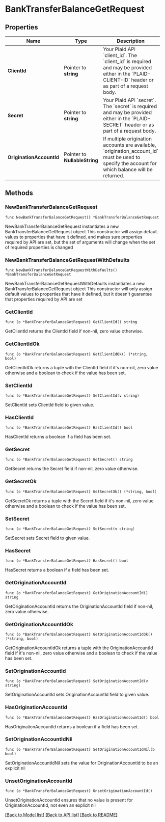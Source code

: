 # BankTransferBalanceGetRequest

## Properties

Name | Type | Description | Notes
------------ | ------------- | ------------- | -------------
**ClientId** | Pointer to **string** | Your Plaid API &#x60;client_id&#x60;. The &#x60;client_id&#x60; is required and may be provided either in the &#x60;PLAID-CLIENT-ID&#x60; header or as part of a request body. | [optional] 
**Secret** | Pointer to **string** | Your Plaid API &#x60;secret&#x60;. The &#x60;secret&#x60; is required and may be provided either in the &#x60;PLAID-SECRET&#x60; header or as part of a request body. | [optional] 
**OriginationAccountId** | Pointer to **NullableString** | If multiple origination accounts are available, &#x60;origination_account_id&#x60; must be used to specify the account for which balance will be returned. | [optional] 

## Methods

### NewBankTransferBalanceGetRequest

`func NewBankTransferBalanceGetRequest() *BankTransferBalanceGetRequest`

NewBankTransferBalanceGetRequest instantiates a new BankTransferBalanceGetRequest object
This constructor will assign default values to properties that have it defined,
and makes sure properties required by API are set, but the set of arguments
will change when the set of required properties is changed

### NewBankTransferBalanceGetRequestWithDefaults

`func NewBankTransferBalanceGetRequestWithDefaults() *BankTransferBalanceGetRequest`

NewBankTransferBalanceGetRequestWithDefaults instantiates a new BankTransferBalanceGetRequest object
This constructor will only assign default values to properties that have it defined,
but it doesn't guarantee that properties required by API are set

### GetClientId

`func (o *BankTransferBalanceGetRequest) GetClientId() string`

GetClientId returns the ClientId field if non-nil, zero value otherwise.

### GetClientIdOk

`func (o *BankTransferBalanceGetRequest) GetClientIdOk() (*string, bool)`

GetClientIdOk returns a tuple with the ClientId field if it's non-nil, zero value otherwise
and a boolean to check if the value has been set.

### SetClientId

`func (o *BankTransferBalanceGetRequest) SetClientId(v string)`

SetClientId sets ClientId field to given value.

### HasClientId

`func (o *BankTransferBalanceGetRequest) HasClientId() bool`

HasClientId returns a boolean if a field has been set.

### GetSecret

`func (o *BankTransferBalanceGetRequest) GetSecret() string`

GetSecret returns the Secret field if non-nil, zero value otherwise.

### GetSecretOk

`func (o *BankTransferBalanceGetRequest) GetSecretOk() (*string, bool)`

GetSecretOk returns a tuple with the Secret field if it's non-nil, zero value otherwise
and a boolean to check if the value has been set.

### SetSecret

`func (o *BankTransferBalanceGetRequest) SetSecret(v string)`

SetSecret sets Secret field to given value.

### HasSecret

`func (o *BankTransferBalanceGetRequest) HasSecret() bool`

HasSecret returns a boolean if a field has been set.

### GetOriginationAccountId

`func (o *BankTransferBalanceGetRequest) GetOriginationAccountId() string`

GetOriginationAccountId returns the OriginationAccountId field if non-nil, zero value otherwise.

### GetOriginationAccountIdOk

`func (o *BankTransferBalanceGetRequest) GetOriginationAccountIdOk() (*string, bool)`

GetOriginationAccountIdOk returns a tuple with the OriginationAccountId field if it's non-nil, zero value otherwise
and a boolean to check if the value has been set.

### SetOriginationAccountId

`func (o *BankTransferBalanceGetRequest) SetOriginationAccountId(v string)`

SetOriginationAccountId sets OriginationAccountId field to given value.

### HasOriginationAccountId

`func (o *BankTransferBalanceGetRequest) HasOriginationAccountId() bool`

HasOriginationAccountId returns a boolean if a field has been set.

### SetOriginationAccountIdNil

`func (o *BankTransferBalanceGetRequest) SetOriginationAccountIdNil(b bool)`

 SetOriginationAccountIdNil sets the value for OriginationAccountId to be an explicit nil

### UnsetOriginationAccountId
`func (o *BankTransferBalanceGetRequest) UnsetOriginationAccountId()`

UnsetOriginationAccountId ensures that no value is present for OriginationAccountId, not even an explicit nil

[[Back to Model list]](../README.md#documentation-for-models) [[Back to API list]](../README.md#documentation-for-api-endpoints) [[Back to README]](../README.md)


